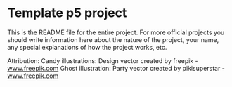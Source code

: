 # Template p5 project

This is the README file for the entire project. For more official projects you should write information here about the nature of the project, your name, any special explanations of how the project works, etc.

Attribution:
Candy illustrations: Design vector created by freepik - www.freepik.com
Ghost illustration: Party vector created by pikisuperstar - www.freepik.com
